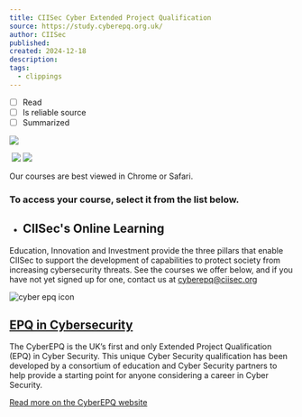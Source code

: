```yaml
---
title: CIISec Cyber Extended Project Qualification
source: https://study.cyberepq.org.uk/
author: CIISec
published: 
created: 2024-12-18
description: 
tags:
  - clippings
---
```

- [ ] Read
- [ ] Is reliable source
- [ ] Summarized

![](https://study.cyberepq.org.uk/pluginfile.php/2/course/section/2/csiic%20logo%20%282%29.png)

 ![](https://study.cyberepq.org.uk/pluginfile.php/2/course/section/2/chrome.png) ![](https://study.cyberepq.org.uk/pluginfile.php/2/course/section/2/safari.png)

Our courses are best viewed in Chrome or Safari. 

### To access your course, select it from the list below.

- ## CIISec's Online Learning

Education, Innovation and Investment provide the three pillars that enable CIISec to support the development of capabilities to protect society from increasing cybersecurity threats. See the courses we offer below, and if you have not yet signed up for one, contact us at cyberepq@ciisec.org

![cyber epq icon](https://study.cyberepq.org.uk/pluginfile.php/33115/mod_label/intro/epq.png)

## [EPQ in Cybersecurity](https://cyberepq.org.uk/)

The CyberEPQ is the UK’s first and only Extended Project Qualification (EPQ) in Cyber Security. This unique Cyber Security qualification has been developed by a consortium of education and Cyber Security partners to help provide a starting point for anyone considering a career in Cyber Security.

[Read more on the CyberEPQ website](https://cyberepq.org.uk/)